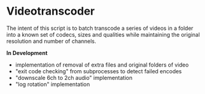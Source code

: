 # Videotranscoder
The intent of this script is to batch transcode a series of videos in a folder into a known set of codecs, sizes and qualities while maintaining the original resolution and number of channels.  

**In Development**
- implementation of removal of extra files and original folders of video 
- "exit code checking" from subprocesses to detect failed encodes
- "downscale 6ch to 2ch audio" implementation
- "log rotation" implementation 
